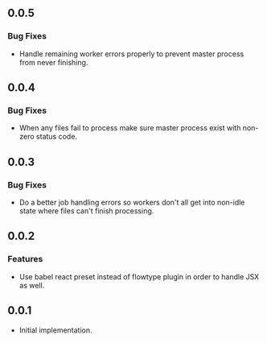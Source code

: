 ## 0.0.5

### Bug Fixes

*   Handle remaining worker errors properly to prevent master process from never finishing.

## 0.0.4

### Bug Fixes

*   When any files fail to process make sure master process exist with non-zero status code.

## 0.0.3

### Bug Fixes

*   Do a better job handling errors so workers don't all get into non-idle state where files can't finish processing.

## 0.0.2

### Features

*   Use babel react preset instead of flowtype plugin in order to handle JSX as well.

## 0.0.1

*   Initial implementation.
